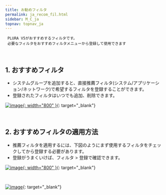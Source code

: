 ```yaml
---
title: お勧めフィルタ
permalink: ja_recom_fil.html
sidebar: M_C_ja
topnav: topnav_ja
---
```


     PLURA V5がおすすめするフィルタです。
     必要なフィルタをおすすめフィルタメニューから登録して使用できます

<br />

## 1. おすすめフィルタ
- システムグループを追加すると、直接推薦フィルタ(システム/アプリケーション/ネットワーク)で希望するフィルタを登録することができます。
- 登録されたフィルタはいつでも追加、削除できます。

 [![image](/docs/images/Manual/common/filter2/recom/ja/1.PNG){: width="800" }](/docs/images/Manual/common/filter2/recom/ja/1.PNG){: target="_blank"}

<br />

## 2. おすすめフィルタの適用方法
- 推薦フィルタを適用するには、下図のようにまず使用するフィルタをチェックしてから登録する必要があります。
- 登録がうまくいけば、フィルタ > 登録で確認できます。

 [![image](/docs/images/Manual/common/filter2/recom/ja/2.PNG){: width="800" }](/docs/images/Manual/common/filter2/recom/ja/2.PNG){: target="_blank"}

<br />

 [![image](/docs/images/Manual/common/filter2/recom/ja/3.PNG)](/docs/images/Manual/common/filter2/recom/ja/3.PNG){: target="_blank"}
